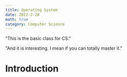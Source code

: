 ```yaml
---
title: Operating System
date: 2022-2-28
math: true
category: Computer Science
---
```


"This is the basic class for CS."

"And it is interesting. I mean if you can totally master it."

<!--more-->

# Introduction